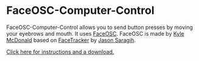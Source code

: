 # FaceOSC-Computer-Control

FaceOSC-Computer-Control allows you to send button presses by moving your eyebrows and mouth. It uses [FaceOSC](https://github.com/kylemcdonald/ofxFaceTracker/downloads). FaceOSC is made by [Kyle McDonald](http://kylemcdonald.net/) based on [FaceTracker](https://github.com/kylemcdonald/FaceTracker) by [Jason Saragih](http://jsaragih.org/).

[Click here for instructions and a download.](https://github.com/JeroenNieuwenhuis/FaceOSC-Computer-Control/releases/tag/v0.1)
